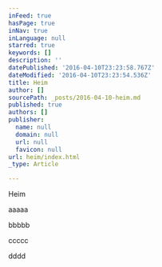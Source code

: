 ```yaml
---
inFeed: true
hasPage: true
inNav: true
inLanguage: null
starred: true
keywords: []
description: ''
datePublished: '2016-04-10T23:23:58.767Z'
dateModified: '2016-04-10T23:23:54.536Z'
title: Heim
author: []
sourcePath: _posts/2016-04-10-heim.md
published: true
authors: []
publisher:
  name: null
  domain: null
  url: null
  favicon: null
url: heim/index.html
_type: Article

---
```

Heim

aaaaa

bbbbb

ccccc

dddd